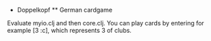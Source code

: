 
* Doppelkopf
** German cardgame

Evaluate myio.clj and then core.clj.
You can play cards by entering for example [3 :c], which represents 3 of clubs.





